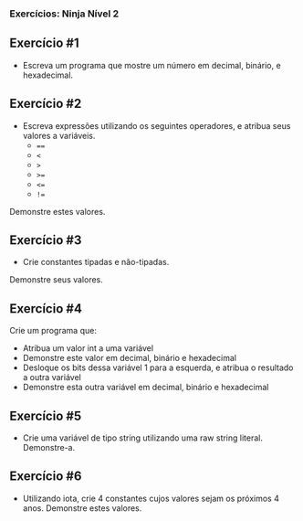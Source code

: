 ### Exercícios: Ninja Nível 2

## Exercício #1

- Escreva um programa que mostre um número em decimal, binário, e hexadecimal.

## Exercício #2

- Escreva expressões utilizando os seguintes operadores, e atribua seus valores a variáveis.
  - `==`
  - `<`
  - `>`
  - `>=`
  - `<=`
  - `!=`

Demonstre estes valores.

## Exercício #3

- Crie constantes tipadas e não-tipadas.

Demonstre seus valores.

## Exercício #4

Crie um programa que:
- Atribua um valor int a uma variável
- Demonstre este valor em decimal, binário e hexadecimal
- Desloque os bits dessa variável 1 para a esquerda, e atribua o resultado a outra variável
- Demonstre esta outra variável em decimal, binário e hexadecimal

## Exercício #5
  
  - Crie uma variável de tipo string utilizando uma raw string literal.
Demonstre-a.

## Exercício #6

- Utilizando iota, crie 4 constantes cujos valores sejam os próximos 4 anos.
Demonstre estes valores.